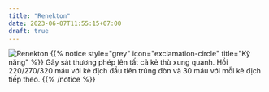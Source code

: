 ```yaml
---
title: "Renekton"
date: 2023-06-07T11:55:15+07:00
draft: true
---
```

![Renekton](https://storage.googleapis.com/www.publish.nocodesites.co.uk/prod/2542/files/ee60608416daec298610839eb4c9ba9659925a1c6bb5e66e120a2496f1c813cd48357079b0e146bfaf13e53b9683b1f70881e776f38f2e0ef6a4733aa55e6b0a.png)
{{% notice style="grey" icon="exclamation-circle" title="Kỹ năng" %}}
Gây sát thương phép lên tất cả kẻ thù xung quanh. Hồi 220/270/320 máu với kẻ địch đầu tiên trúng đòn và 30 máu với mỗi kẻ địch tiếp theo.
{{% /notice %}}
